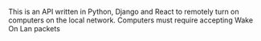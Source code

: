 This is an API written in Python, Django and React to remotely turn on computers on the local network. Computers must require accepting Wake On Lan packets
